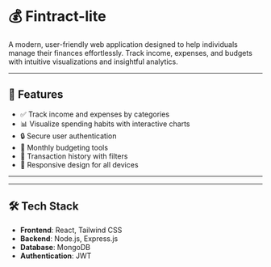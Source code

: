 # 💰 Fintract-lite

A modern, user-friendly web application designed to help individuals manage their finances effortlessly. Track income, expenses, and budgets with intuitive visualizations and insightful analytics.

---

## 📌 Features

- ✅ Track income and expenses by categories
- 📊 Visualize spending habits with interactive charts
- 🔒 Secure user authentication
- 💼 Monthly budgeting tools
- 📅 Transaction history with filters
- 📱 Responsive design for all devices

---


---

## 🛠️ Tech Stack

- **Frontend**: React, Tailwind CSS
- **Backend**: Node.js, Express.js
- **Database**: MongoDB
- **Authentication**: JWT


